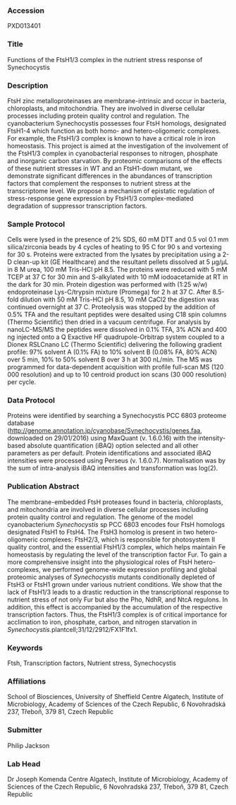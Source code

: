 ### Accession
PXD013401

### Title
Functions of the FtsH1/3 complex in the nutrient stress response of Synechocystis

### Description
FtsH zinc metalloproteinases are membrane-intrinsic and occur in bacteria, chloroplasts, and mitochondria. They are involved in diverse cellular processes including protein quality control and regulation. The cyanobacterium Synechocystis possesses four FtsH homologs, designated FtsH1-4 which function as both homo- and hetero-oligomeric complexes. For example, the FtsH1/3 complex is known to have a critical role in iron homeostasis. This project is aimed at the investigation of the involvement of the FtsH1/3 complex in cyanobacterial responses to nitrogen, phosphate and inorganic carbon starvation. By proteomic comparisons of the effects of these nutrient stresses in WT and an FtsH1-down mutant, we demonstrate significant differences in the abundances of transcription factors that complement the responses to nutrient stress at the transcriptome level. We propose a mechanism of epistatic regulation of stress-response gene expression by FtsH1/3 complex-mediated degradation of suppressor transcription factors.

### Sample Protocol
Cells were lysed in the presence of 2% SDS, 60 mM DTT and 0.5 vol 0.1 mm silica/zirconia beads by 4 cycles of heating to 95 C for 90 s and vortexing for 30 s. Proteins were extracted from the lysates by precipitation using a 2-D clean-up kit (GE Healthcare) and the resultant pellets dissolved at 5 µg/µL in 8 M urea, 100 mM Tris-HCl pH 8.5. The proteins were reduced with 5 mM TCEP at 37 C for 30 min and S-alkylated with 10 mM iodoacetamide at RT in the dark for 30 min. Protein digestion was performed with (1:25 w/w) endoproteinase Lys-C/trypsin mixture (Promega) for 2 h at 37 C. After 8.5-fold dilution with 50 mM Tris-HCl pH 8.5, 10 mM CaCl2 the digestion was continued overnight at 37 C. Proteolysis was stopped by the addition of 0.5% TFA and the resultant peptides were desalted using C18 spin columns (Thermo Scientific) then dried in a vacuum centrifuge. For analysis by nanoLC-MS/MS the peptides were dissolved in 0.1% TFA, 3% ACN and 400 ng injected onto a Q Exactive HF quadrupole-Orbitrap system coupled to a Dionex RSLCnano LC (Thermo Scientific) delivering the following gradient profile: 97% solvent A (0.1% FA) to 10% solvent B (0.08% FA, 80% ACN) over 5 min, 10% to 50% solvent B over 3 h at 300 nL/min. The MS was programmed for data-dependent acquisition with profile full-scan MS (120 000 resolution) and up to 10 centroid product ion scans (30 000 resolution) per cycle.

### Data Protocol
Proteins were identified by searching a Synechocystis PCC 6803 proteome database (http://genome.annotation.jp/cyanobase/Synechocystis/genes.faa, downloaded on 29/01/2016) using MaxQuant (v. 1.6.0.16) with the intensity-based absolute quantification (iBAQ) option selected and all other parameters as per default. Protein identifications and associated iBAQ intensities were processed using Perseus (v. 1.6.0.7). Normalisation was by the sum of intra-analysis iBAQ intensities and transformation was log(2).

### Publication Abstract
The membrane-embedded FtsH proteases found in bacteria, chloroplasts, and mitochondria are involved in diverse cellular processes including protein quality control and regulation. The genome of the model cyanobacterium <i>Synechocystis</i> sp PCC 6803 encodes four FtsH homologs designated FtsH1 to FtsH4. The FtsH3 homolog is present in two hetero-oligomeric complexes: FtsH2/3, which is responsible for photosystem II quality control, and the essential FtsH1/3 complex, which helps maintain Fe homeostasis by regulating the level of the transcription factor Fur. To gain a more comprehensive insight into the physiological roles of FtsH hetero-complexes, we performed genome-wide expression profiling and global proteomic analyses of <i>Synechocystis</i> mutants conditionally depleted of FtsH3 or FtsH1 grown under various nutrient conditions. We show that the lack of FtsH1/3 leads to a drastic reduction in the transcriptional response to nutrient stress of not only Fur but also the Pho, NdhR, and NtcA regulons. In addition, this effect is accompanied by the accumulation of the respective transcription factors. Thus, the FtsH1/3 complex is of critical importance for acclimation to iron, phosphate, carbon, and nitrogen starvation in <i>Synechocystis.</i>plantcell;31/12/2912/FX1F1fx1.

### Keywords
Ftsh, Transcription factors, Nutrient stress, Synechocystis

### Affiliations
School of Biosciences, University of Sheffield
Centre Algatech, Institute of Microbiology, Academy of Sciences of the Czech Republic, 6 Novohradská 237, Třeboň, 379 81, Czech Republic

### Submitter
Philip Jackson

### Lab Head
Dr Joseph Komenda
Centre Algatech, Institute of Microbiology, Academy of Sciences of the Czech Republic, 6 Novohradská 237, Třeboň, 379 81, Czech Republic


